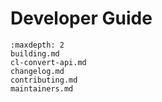 # Developer Guide

```{toctree}
:maxdepth: 2
building.md
cl-convert-api.md
changelog.md
contributing.md
maintainers.md
```
